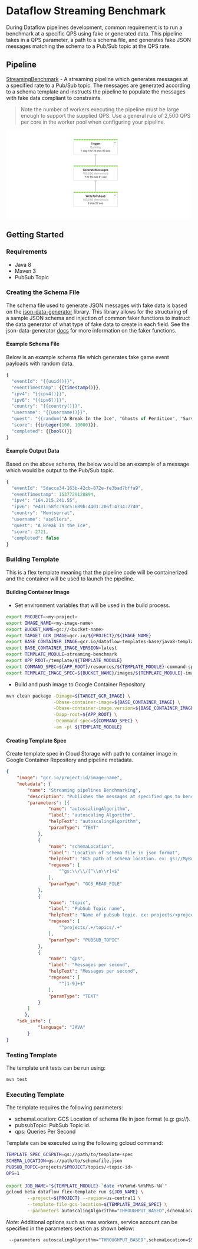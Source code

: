 # Dataflow Streaming Benchmark

During Dataflow pipelines development, common requirement is to run a benchmark at a specific QPS using
fake or generated data. This pipeline takes in a QPS parameter, a path to a schema file, and 
generates fake JSON messages matching the schema to a Pub/Sub topic at the QPS rate.

## Pipeline

[StreamingBenchmark](src/main/java/com/google/cloud/teleport/v2/templates/StreamingBenchmark.java) -
A streaming pipeline which generates messages at a specified rate to a Pub/Sub topic. The messages 
are generated according to a schema template and instructs the pipeline to populate the 
messages with fake data compliant to constraints.

> Note the number of workers executing the pipeline must be large enough to support the supplied 
> QPS. Use a general rule of 2,500 QPS per core in the worker pool when configuring your pipeline.


![Pipeline DAG](img/pipeline-dag.png "Pipeline DAG")

## Getting Started

### Requirements

* Java 8
* Maven 3
* PubSub Topic

### Creating the Schema File
The schema file used to generate JSON messages with fake data is based on the 
[json-data-generator](https://github.com/vincentrussell/json-data-generator) library. This library
allows for the structuring of a sample JSON schema and injection of common faker functions to 
instruct the data generator of what type of fake data to create in each field. See the 
json-data-generator [docs](https://github.com/vincentrussell/json-data-generator) for more 
information on the faker functions.

#### Example Schema File
Below is an example schema file which generates fake game event payloads with random data.

```javascript
{
  "eventId": "{{uuid()}}",
  "eventTimestamp": {{timestamp()}},
  "ipv4": "{{ipv4()}}",
  "ipv6": "{{ipv6()}}",
  "country": "{{country()}}",
  "username": "{{username()}}",
  "quest": "{{random("A Break In the Ice", "Ghosts of Perdition", "Survive the Low Road")}}",
  "score": {{integer(100, 10000)}},
  "completed": {{bool()}}
}
```

#### Example Output Data
Based on the above schema, the below would be an example of a message which would be output to the
Pub/Sub topic.

```javascript
{
  "eventId": "5dacca34-163b-42cb-872e-fe3bad7bffa9",
  "eventTimestamp": 1537729128894,
  "ipv4": "164.215.241.55",
  "ipv6": "e401:58fc:93c5:689b:4401:206f:4734:2740",
  "country": "Montserrat",
  "username": "asellers",
  "quest": "A Break In the Ice",
  "score": 2721,
  "completed": false
}
```
### Building Template
This is a flex template meaning that the pipeline code will be containerized and the container will be used to launch the pipeline.

#### Building Container Image
* Set environment variables that will be used in the build process.

```sh
export PROJECT=<my-project>
export IMAGE_NAME=<my-image-name>
export BUCKET_NAME=gs://<bucket-name>
export TARGET_GCR_IMAGE=gcr.io/${PROJECT}/${IMAGE_NAME}
export BASE_CONTAINER_IMAGE=gcr.io/dataflow-templates-base/java8-template-launcher-base
export BASE_CONTAINER_IMAGE_VERSION=latest
export TEMPLATE_MODULE=streaming-benchmark
export APP_ROOT=/template/${TEMPLATE_MODULE}
export COMMAND_SPEC=${APP_ROOT}/resources/${TEMPLATE_MODULE}-command-spec.json
export TEMPLATE_IMAGE_SPEC=${BUCKET_NAME}/images/${TEMPLATE_MODULE}-image-spec.json
```
* Build and push image to Google Container Repository

```sh
mvn clean package -Dimage=${TARGET_GCR_IMAGE} \
                  -Dbase-container-image=${BASE_CONTAINER_IMAGE} \
                  -Dbase-container-image.version=${BASE_CONTAINER_IMAGE_VERSION} \
                  -Dapp-root=${APP_ROOT} \
                  -Dcommand-spec=${COMMAND_SPEC} \
                  -am -pl ${TEMPLATE_MODULE}
```

#### Creating Template Spec

Create template spec in Cloud Storage with path to container image in Google Container Repository and pipeline metadata.

```json
{
	"image": "gcr.io/project-id/image-name",
	"metadata": {
		"name": "Streaming pipelines Benchmarking",
		"description": "Publishes the messages at specified qps to benchmark performance of streaming pipelines",
		"parameters": [{
				"name": "autoscalingAlgorithm",
				"label": "autoscaling Algorithm",
				"helpText": "autoscalingAlgorithm",
				"paramType": "TEXT"
			},
			{
				"name": "schemaLocation",
				"label": "Location of Schema file in json format",
				"helpText": "GCS path of schema location. ex: gs://MyBucket/file.json",
				"regexes": [
					"^gs:\\/\\/[^\\n\\r]+$"
				],
				"paramType": "GCS_READ_FILE"
			},
			{
				"name": "topic",
				"label": "PubSub Topic name",
				"helpText": "Name of pubsub topic. ex: projects/<project-id>/topics/<topic-id>",
				"regexes": [
					"^projects/.+/topics/.+"
				],
				"paramType": "PUBSUB_TOPIC"
			},
			{
				"name": "qps",
				"label": "Messages per second",
				"helpText": "Messages per second",
				"regexes": [
					"^[1-9]+$"
				],
				"paramType": "TEXT"
			}
		]
	   },
	"sdk_info": {
			"language": "JAVA"
		}
}
```

### Testing Template

The template unit tests can be run using:

```sh
mvn test
```
### Executing Template
The template requires the following parameters:
* schemaLocation: GCS Location of schema file in json format (e.g: gs://<path-to-schema-location-in-gcs>).
* pubsubTopic: PubSub Topic id.
* qps: Queries Per Second

Template can be executed using the following gcloud command:
```sh
TEMPLATE_SPEC_GCSPATH=gs://path/to/template-spec
SCHEMA_LOCATION=gs://path/to/schemafile.json
PUBSUB_TOPIC=projects/$PROJECT/topics/<topic-id>
QPS=1

export JOB_NAME="${TEMPLATE_MODULE}-`date +%Y%m%d-%H%M%S-%N`"
gcloud beta dataflow flex-template run ${JOB_NAME} \
        --project=${PROJECT} --region=us-central1 \
        --template-file-gcs-location=${TEMPLATE_IMAGE_SPEC} \
        --parameters autoscalingAlgorithm="THROUGHPUT_BASED",schemaLocation=$SCHEMA_LOCATION,topic=$PUBSUB_TOPIC,qps=$QPS
```
 *Note*: Additional options such as max workers, service account can be specified in the parameters section as shown below:

 ```sh
  --parameters autoscalingAlgorithm="THROUGHPUT_BASED",schemaLocation=$SCHEMA_LOCATION,topic=$PUBSUB_TOPIC,qps=$QPS,maxNumWorkers=5,serviceAccount=$serviceAccount
```
